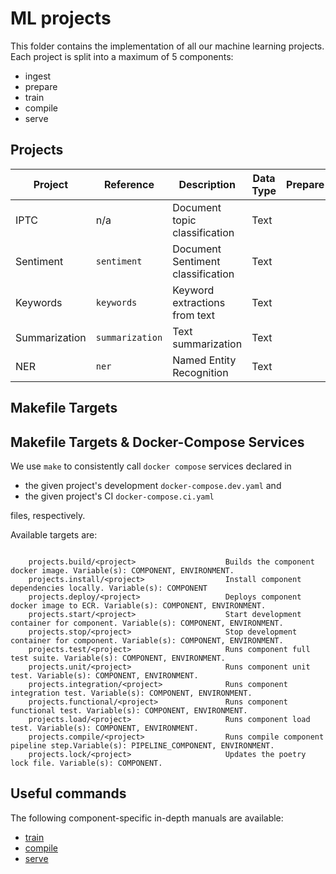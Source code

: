 # ML projects

This folder contains the implementation of all our machine learning projects. Each project is split
 into a maximum of 5 components:

- ingest
- prepare
- train
- compile
- serve

## Projects

| Project       | Reference       | Description                       | Data Type | Prepare | Train | Compile | Serve |     |
| ------------- | --------------- | --------------------------------- | --------- | ------- | ----- | ------- | ----- | --- |
| IPTC          | n/a             | Document topic classification     | Text      |         |       |         |       |     |
| Sentiment     | `sentiment`     | Document Sentiment classification | Text      |         |       |    x    |       |     |
| Keywords      | `keywords`      | Keyword extractions from text     | Text      |         |   x   |    x    |   x   | x   |
| Summarization | `summarization` | Text summarization                | Text      |         |       |         |       | x   |
| NER           | `ner`           | Named Entity Recognition          | Text      |         |  n/a  |   n/a   |   x   | x   |


## Makefile Targets

## Makefile Targets & Docker-Compose Services

We use `make` to consistently call `docker compose` services declared in
- the given project's development `docker-compose.dev.yaml` and
- the given project's CI `docker-compose.ci.yaml`

files, respectively.

Available targets are:

```text

    projects.build/<project>                    Builds the component docker image. Variable(s): COMPONENT, ENVIRONMENT.
    projects.install/<project>                  Install component dependencies locally. Variable(s): COMPONENT
    projects.deploy/<project>                   Deploys component docker image to ECR. Variable(s): COMPONENT, ENVIRONMENT.
    projects.start/<project>                    Start development container for component. Variable(s): COMPONENT, ENVIRONMENT.
    projects.stop/<project>                     Stop development container for component. Variable(s): COMPONENT, ENVIRONMENT.
    projects.test/<project>                     Runs component full test suite. Variable(s): COMPONENT, ENVIRONMENT.
    projects.unit/<project>                     Runs component unit test. Variable(s): COMPONENT, ENVIRONMENT.
    projects.integration/<project>              Runs component integration test. Variable(s): COMPONENT, ENVIRONMENT.
    projects.functional/<project>               Runs component functional test. Variable(s): COMPONENT, ENVIRONMENT.
    projects.load/<project>                     Runs component load test. Variable(s): COMPONENT, ENVIRONMENT.
    projects.compile/<project>                  Runs compile component pipeline step.Variable(s): PIPELINE_COMPONENT, ENVIRONMENT.
    projects.lock/<project>                     Updates the poetry lock file. Variable(s): COMPONENT.

```

## Useful commands

The following component-specific in-depth manuals are available:
- [train](./manuals/01_train.md)
- [compile](./manuals/02_compile.md)
- [serve](./manuals/03_serve.md)
